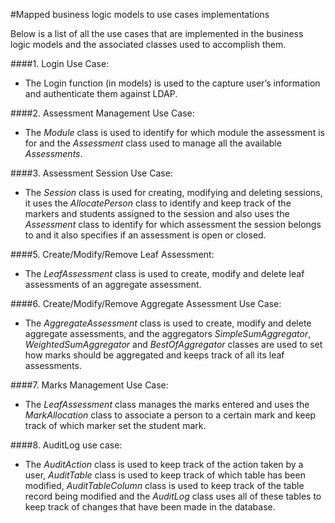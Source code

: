 #Mapped business logic models to use cases implementations

Below is a list of all the use cases that are implemented in the business logic models and the associated
classes used to accomplish them. 

####1. Login Use Case:
* The Login function (in models) is used to the capture user’s information and authenticate them against LDAP.

####2. Assessment Management Use Case:
* The _Module_ class is used to identify for which module the assessment is for and the _Assessment_ class used to manage all the available _Assessments_.

####3. Assessment Session Use Case:
* The _Session_ class is used for creating, modifying and deleting sessions, it uses the _AllocatePerson_ class to identify and keep track of the markers and students assigned to the session and also uses the _Assessment_ class to identify for which assessment the session belongs to and it also specifies if an assessment is open or closed.

####5. Create/Modify/Remove Leaf Assessment:
* The _LeafAssessment_ class is used to create, modify and delete leaf assessments of an aggregate assessment.

####6. Create/Modify/Remove Aggregate Assessment Use Case:
* The _AggregateAssessment_ class is used to create, modify and delete aggregate assessments,  and the aggregators _SimpleSumAggregator_, _WeightedSumAggregator_ and _BestOfAggregator_ classes are used to set how marks should be aggregated and keeps track of all its leaf assessments.

####7. Marks Management Use Case:
* The _LeafAssessment_ class manages the marks entered and uses the _MarkAllocation_ class to associate a person to a certain mark and keep track of which marker set the student mark.

####8. AuditLog use case:
* The _AuditAction_ class is used to keep track of the action taken by a user, _AuditTable_ class is used to keep track of which table has been modified, _AuditTableColumn_ class is used to keep track of the table record being modified and the _AuditLog_ class uses all of these tables to keep track of changes that have been made in the database.
